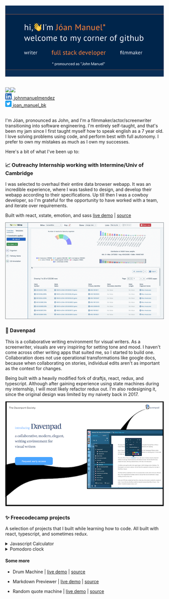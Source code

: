 ![intro image](https://github.com/JM-Mendez/jm-mendez/blob/primary/hero.png?raw=true)

<br />

<img src="https://img.shields.io/static/v1?label=&message=react&color=blue" align="left"  />

<img src="https://img.shields.io/static/v1?label=&message=typescript&color=blue"  />
<br />

<a href="https://www.linkedin.com/in/johnmanuelmendez/">
  <img src="./linkedin.png" alt="John Mendez | linkedin" width="24px">
  <span>johnmanuelmendez</span>
</a>

<br />

<a href="https://twitter.com/joan_manuel_bk">
  <img src="./twitter.png" alt="John Mendez | Twitter" width="20px">
  <span>joan_manuel_bk</span>
</a>

<br />
<br />

I'm Jóan, pronounced as John, and I'm a filmmaker/actor/screenwriter transitioning into software engineering. I'm entirely self-taught, and that's been my jam since I first taught myself how to speak english as a 7 year old. I love solving problems using code, and perform best with full autonomy. I prefer to own my mistakes as much as I own my successes.

Here's a bit of what I've been up to:

### 📈 Outreachy Internship working with Intermine/Univ of Cambridge

I was selected to overhaul their entire data browser webapp. It was an incredible experience, where I was tasked to design, and develop their webapp according to their specifications. Up till then I was a cowboy developer, so I'm grateful for the opportunity to have worked with a team, and iterate over requirements.

Built with react, xstate, emotion, and sass
[live demo](https://intermine-data-browser.netlify.app/) | [source](https://github.com/JM-Mendez/InterMine-Data-Browser-Tool)

![intermine data browser gif](./data-browser.gif)

### 📝 Davenpad

This is a collaborative writing environment for visual writers. As a screenwriter, visuals are very inspiring for setting tone and mood. I haven't come across other writing apps that suited me, so I started to build one. Collaboration does not use operational transformations like google docs, because when collaborating on stories, individual edits aren't as important as the context for changes.

Being built with a heavily modified fork of draftjs, react, redux, and typescript. Although after gaining experience using state machines during my internship, I will most likely refactor redux out. I'm also redesigning it, since the original design was limited by my naivety back in 2017.

![davenpad website photo](./davenpad.png)

### ✨ Freecodecamp projects

A selection of projects that I built while learning how to code. All built with react, typescript, and sometimes redux.

<details>
  <summary>Javascript Calculator</summary>
  <div>
    <a href="https://fcc-jm-projects.gitlab.io/javascript-calculator/">live demo</a>
    <span> | </span>
    <a href="https://gitlab.com/fcc-jm-projects/javascript-calculator">source</a>
  </div>
  <img src="./freecodecamp/calculator.png">
</details>

<div></div>

<details>
  <summary>Pomodoro clock</summary>
  <div>
    <a href="https://fcc-jm-projects.gitlab.io/pomodoro-clock/">live demo</a>
    <span> | </span>
    <a href="https://gitlab.com/fcc-jm-projects/pomodoro-clock">source</a>
  </div>
  <img src="./freecodecamp/pomodoro.png">
</details>

#### Some more

- Drum Machine | [live demo](https://fcc-jm-projects.gitlab.io/drum-machine/) | [source](https://gitlab.com/fcc-jm-projects/drum-machine)

- Markdown Previewer | [live demo](https://fcc-jm-projects.gitlab.io/markdown-previewer/) | [source](https://gitlab.com/fcc-jm-projects/markdown-previewer)

- Random quote machine | [live demo](https://fcc-jm-projects.gitlab.io/random-quote-machine/) | [source](https://gitlab.com/fcc-jm-projects/random-quote-machine)

###
